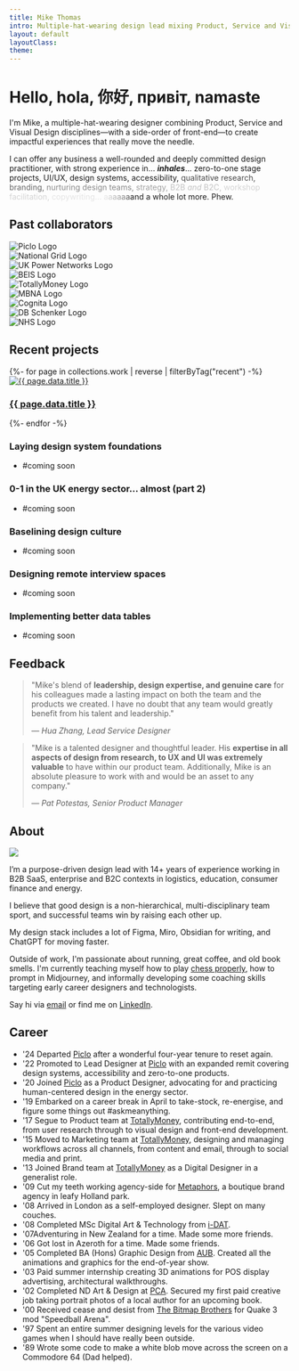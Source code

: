 ```yaml
---
title: Mike Thomas
intro: Multiple-hat-wearing design lead mixing Product, Service and Visual Design disciplines to create impactful experiences.
layout: default
layoutClass: 
theme:
---
```


<h1 class="salutation">
    <span class="stagger">Hello,</span> <span class="stagger">hola,</span> <span class="stagger">你好,</span> <span class="stagger">привіт,</span> <span class="stagger">namaste</span>
</h1>

I'm Mike, a multiple-hat-wearing designer combining Product, Service and Visual Design disciplines—with a side-order of front-end—to create impactful experiences that really move the needle.

I can offer any business a well-rounded and deeply committed design practitioner, with strong experience in... <b>*inhales*</b>... zero-to-one stage projects, UI/UX, design systems, accessibility, <span style="opacity:0.8">qualitative research,</span> <span style="opacity:0.65">branding,</span> <span style="opacity:0.5">nurturing design teams,</span> <span style="opacity:0.4">strategy,</span> <span style="opacity:0.25">B2B <em>and</em> B2C,</span> <span style="opacity:0.175">workshop facilitation,</span> <span style="opacity:0.1">copywriting...</span> <span style="opacity:0.1">a</span><span style="opacity:0.2">a</span><span style="opacity:0.3">a</span><span style="opacity:0.4">a</span><span style="opacity:0.5">a</span><span style="opacity:0.7">a</span>and a whole lot more. Phew.



## Past collaborators

<div class="clients"> 
    <div>
        <img alt="Piclo Logo" src="/_assets/img/client--piclo.png">
    </div>
    <div>
        <img alt="National Grid Logo" src="/_assets/img/client--nationalgrid.png">
    </div>
    <div>
        <img alt="UK Power Networks Logo" src="/_assets/img/client--ukpn.png">
    </div>
    <div>
        <img alt="BEIS Logo" src="/_assets/img/client--beis.png">
    </div>
    <div>
        <img alt="TotallyMoney Logo" src="/_assets/img/client--totallymoney.png">
    </div>
    <div>
        <img alt="MBNA Logo" src="/_assets/img/client--mbna.png">
    </div>
    <div>
        <img alt="Cognita Logo" src="/_assets/img/client--cognita.png">
    </div>
    <div>
        <img alt="DB Schenker Logo" src="/_assets/img/client--db.png">
    </div>
    <div>
        <img alt="NHS Logo" src="/_assets/img/client--nhs.png">
    </div>
</div>

<!--

<div class="stat-area">
    <div class="stat-block stagger">
        <span class="metric" data-target="14" data-unit="+">-</span>
        <span class="label">Years experience</span>
    </div>
    <div class="stat-block stagger"">
        <span class="metric" data-target="5">-</span>
        <span class="label">Sectors</span>
    </div>
    <div class="stat-block stagger"">
        <span class="metric" data-target="5">-</span>
        <span class="label">Organisations</span>
    </div>
</div>-->


## Recent projects

<section class="projects">
  {%- for page in collections.work | reverse  | filterByTag("recent") -%}
      <div class="project stagger">
          <a title="{{ page.data.title }}" href="{{ page.url }}"><img alt="{{ page.data.title }}" src="/_assets/img/{{page.data.hero}}"/></a>
          <h3><a href="{{ page.url }}">{{ page.data.title }}</a></h3>
      </div>
  {%- endfor -%}
    <div class="project stagger">
            <h3>Laying design system foundations</h3>
            <ul>
                <li>#coming soon</li>
            </ul>
        </div>
    <div class="project stagger">
            <h3>0-1 in the UK energy sector... almost (part 2)</h3>
            <ul>
                <li>#coming soon</li>
            </ul>
        </div>
    <div class="project stagger">
            <h3>Baselining design culture</h3>
            <ul>
                <li>#coming soon</li>
            </ul>
        </div>
    <div class="project stagger">
            <h3>Designing remote interview spaces</h3>
            <ul>
                <li>#coming soon</li>
            </ul>
        </div>
    <div class="project stagger">
        <h3>Implementing better data tables</h3>
        <ul>
            <li>#coming soon</li>
        </ul>
    </div>
</section>

## Feedback

<blockquote cite="https://www.linkedin.com/in/mikerst/">
    <p>"Mike's blend of <b>leadership, design expertise, and genuine care</b> for his colleagues made a lasting impact on both the team and the products we created. I have no doubt that any team would greatly benefit from his talent and leadership."</p>
    <p>— <cite>Hua Zhang, Lead Service Designer</cite></p>
</blockquote>


<blockquote cite="https://www.linkedin.com/in/mikerst/">
    <p>"Mike is a talented designer and thoughtful leader. His <b>expertise in all aspects of design from research, to UX and UI was extremely valuable</b> to have within our product team. Additionally, Mike is an absolute pleasure to work with and would be an asset to any company."</p>
    <p>— <cite>Pat Potestas, Senior Product Manager</cite></p>
</blockquote>




## About

<img src="/_assets/img/mike-grid.png" />

I’m a purpose-driven design lead with 14+ years of experience working in B2B SaaS, enterprise and B2C contexts in logistics, education, consumer finance and energy.

I believe that good design is a non-hierarchical, multi-disciplinary team sport, and successful teams win by raising each other up.

My design stack includes a lot of Figma, Miro, Obsidian for writing, and ChatGPT for moving faster.

Outside of work, I'm passionate about running, great coffee, and old book smells. I'm currently teaching myself how to play <a href="https://www.chess.com/member/multiplehatguy" target="_blank">chess properly</a>, how to prompt in Midjourney, and informally developing some coaching skills targeting early career designers and technologists.

Say hi via <a title="Email me mikerst@gmail.com" target="_blank" href="mailto: mikerst@gmail.com">email</a> or find me on <a title="My LinkedIn profile" target="_blank" href="https://www.linkedin.com/in/mikerst/">LinkedIn</a>. 





## Career

<ul class="timeline">
    <li>
        <span>'24</span> <span>Departed <a title="Piclo" target="_blank" href="https://www.piclo.energy">Piclo</a> after a wonderful four-year tenure to reset again.</span>
    </li>
    <li>
        <span>'22</span> <span>Promoted to Lead Designer at <a title="Piclo" target="_blank" href="https://www.piclo.energy">Piclo</a> with an expanded remit covering design systems, accessibility and zero-to-one products.</span>
    </li>
    <li>
        <span>'20</span> <span>Joined <a title="Piclo" target="_blank" href="https://www.piclo.energy">Piclo</a> as a Product Designer, advocating for and practicing human-centered design in the energy sector.</span>
    </li>
    <li>
        <span>'19</span> <span>Embarked on a career break in April to take-stock, re-energise, and figure some things out #askmeanything.</span>
    </li>
    <li>
        <span>'17</span> <span>Segue to Product team at <a title="TotallyMoney" target="_blank" href="https://www.totallymoney.com/">TotallyMoney</a>, contributing end-to-end, from user research through to visual design and front-end development.</span>
    </li>
    <li>
        <span>'15</span> <span>Moved to Marketing team at <a title="TotallyMoney" target="_blank" href="https://www.totallymoney.com">TotallyMoney</a>, designing and managing workflows across all channels, from content and email, through to social media and print.</span>
    </li>
    <li>
        <span>'13</span> <span>Joined Brand team at <a title="TotallyMoney" target="_blank" href="https://www.totallymoney.com/">TotallyMoney</a> as a Digital Designer in a generalist role.</span>
    </li>
    <li>
        <span>'09</span> <span>Cut my teeth working agency-side for <a title="Metaphors" target="_blank" href="https://www.metaphors.co.uk/">Metaphors</a>, a boutique brand agency in leafy Holland park.</span>
    </li>
    <li>
        <span>'08</span> <span>Arrived in London as a self-employed designer. Slept on many couches.</span>
    </li>
    <li>
        <span>'08</span> <span>Completed MSc Digital Art & Technology from <a title="i-DAT" target="_blank" href="https://www.plymouth.ac.uk/research/i-dat">i-DAT</a>.</span>
    </li>
    <li>
        <span>'07</span><span>Adventuring in New Zealand for a time. Made some more friends.</span>
    </li>
    <li>
        <span>'06</span> <span>Got lost in Azeroth for a time. Made some friends.</span>
    </li>
    <li>
        <span>'05</span> <span>Completed BA (Hons) Graphic Design from <a title="Arts University Bournemouth" target="_blank" href="https://en.wikipedia.org/wiki/Arts_University_Bournemouth">AUB</a>. Created all the animations and graphics for the end-of-year show.</span>
    </li>
    <li>
        <span>'03</span> <span>Paid summer internship creating 3D animations for POS display advertising, architectural walkthroughs.</span>
    </li>
    <li>
        <span>'02</span> <span>Completed ND Art & Design at <a title="Plymouth College of Art" target="_blank" href="https://www.plymouthart.ac.uk/">PCA</a>. Secured my first paid creative job taking portrait photos of a local author for an upcoming book.
    <li>
        <span>'00</span> <span>Received cease and desist from <a title="The Bitmap Brothers" target="_blank" href="https://en.wikipedia.org/wiki/The_Bitmap_Brothers">The Bitmap Brothers</a> for Quake 3 mod "Speedball Arena".</span>
    </li>
    <li>
        <span>'97</span> <span>Spent an entire summer designing levels for the various video games when I should have really been outside.</span>
    </li>
    <li>
        <span>'89</span> <span>Wrote some code to make a white blob move across the screen on a Commodore 64 (Dad helped).</span>
    </li>
</ul>






